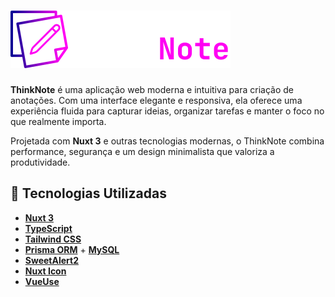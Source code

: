 
# <img src="assets/icon/logo.svg" alt="ThinkNote Logo" />

**ThinkNote** é uma aplicação web moderna e intuitiva para criação de anotações. Com uma interface elegante e responsiva, ela oferece uma experiência fluida para capturar ideias, organizar tarefas e manter o foco no que realmente importa. 

Projetada com **Nuxt 3** e outras tecnologias modernas, o ThinkNote combina performance, segurança e um design minimalista que valoriza a produtividade.


## 🚀 Tecnologias Utilizadas

- **[Nuxt 3](https://nuxt.com/)**
- **[TypeScript](https://www.typescriptlang.org/)**
- **[Tailwind CSS](https://tailwindcss.com/)**
- **[Prisma ORM](https://www.prisma.io/)**  + **[MySQL](https://www.mysql.com/)**
- **[SweetAlert2](https://sweetalert2.github.io/)**
- **[Nuxt Icon](https://icon.nuxtjs.org/)**
- **[VueUse](https://vueuse.org/)**